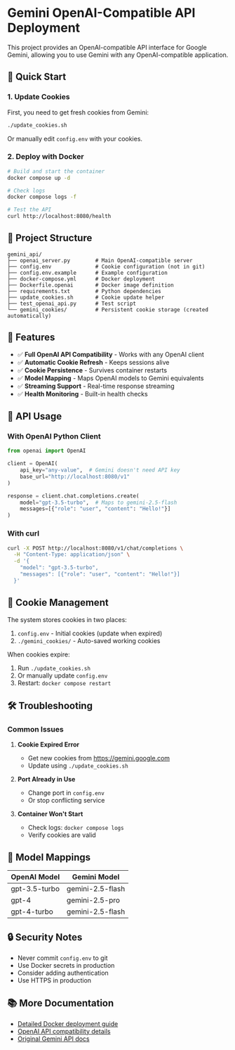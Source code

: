 # Gemini OpenAI-Compatible API Deployment

This project provides an OpenAI-compatible API interface for Google Gemini, allowing you to use Gemini with any OpenAI-compatible application.

## 🚀 Quick Start

### 1. Update Cookies

First, you need to get fresh cookies from Gemini:

```bash
./update_cookies.sh
```

Or manually edit `config.env` with your cookies.

### 2. Deploy with Docker

```bash
# Build and start the container
docker compose up -d

# Check logs
docker compose logs -f

# Test the API
curl http://localhost:8080/health
```

## 📁 Project Structure

```
gemini_api/
├── openai_server.py        # Main OpenAI-compatible server
├── config.env              # Cookie configuration (not in git)
├── config.env.example      # Example configuration
├── docker-compose.yml      # Docker deployment
├── Dockerfile.openai       # Docker image definition
├── requirements.txt        # Python dependencies
├── update_cookies.sh       # Cookie update helper
├── test_openai_api.py      # Test script
└── gemini_cookies/         # Persistent cookie storage (created automatically)
```

## 🔧 Features

- ✅ **Full OpenAI API Compatibility** - Works with any OpenAI client
- ✅ **Automatic Cookie Refresh** - Keeps sessions alive
- ✅ **Cookie Persistence** - Survives container restarts
- ✅ **Model Mapping** - Maps OpenAI models to Gemini equivalents
- ✅ **Streaming Support** - Real-time response streaming
- ✅ **Health Monitoring** - Built-in health checks

## 📖 API Usage

### With OpenAI Python Client

```python
from openai import OpenAI

client = OpenAI(
    api_key="any-value",  # Gemini doesn't need API key
    base_url="http://localhost:8080/v1"
)

response = client.chat.completions.create(
    model="gpt-3.5-turbo",  # Maps to gemini-2.5-flash
    messages=[{"role": "user", "content": "Hello!"}]
)
```

### With curl

```bash
curl -X POST http://localhost:8080/v1/chat/completions \
  -H "Content-Type: application/json" \
  -d '{
    "model": "gpt-3.5-turbo",
    "messages": [{"role": "user", "content": "Hello!"}]
  }'
```

## 🔑 Cookie Management

The system stores cookies in two places:
1. `config.env` - Initial cookies (update when expired)
2. `./gemini_cookies/` - Auto-saved working cookies

When cookies expire:
1. Run `./update_cookies.sh`
2. Or manually update `config.env`
3. Restart: `docker compose restart`

## 🛠️ Troubleshooting

### Common Issues

1. **Cookie Expired Error**
   - Get new cookies from https://gemini.google.com
   - Update using `./update_cookies.sh`

2. **Port Already in Use**
   - Change port in `config.env`
   - Or stop conflicting service

3. **Container Won't Start**
   - Check logs: `docker compose logs`
   - Verify cookies are valid

## 📝 Model Mappings

| OpenAI Model | Gemini Model |
|--------------|--------------|
| gpt-3.5-turbo | gemini-2.5-flash |
| gpt-4 | gemini-2.5-pro |
| gpt-4-turbo | gemini-2.5-flash |

## 🔒 Security Notes

- Never commit `config.env` to git
- Use Docker secrets in production
- Consider adding authentication
- Use HTTPS in production

## 📚 More Documentation

- [Detailed Docker deployment guide](DOCKER_DEPLOYMENT.md)
- [OpenAI API compatibility details](OPENAI_API.md)
- [Original Gemini API docs](README.md)